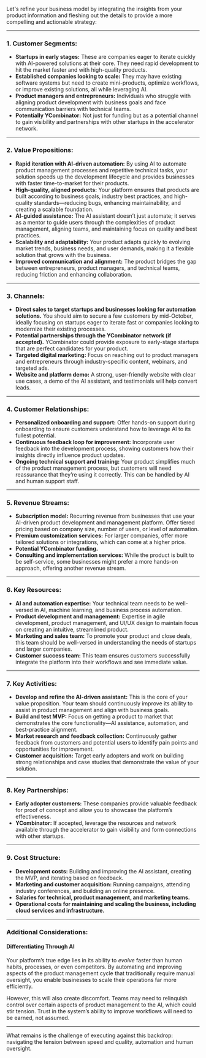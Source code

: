 Let's refine your business model by integrating the insights from your product information and fleshing out the details to provide a more compelling and actionable strategy:

---

### 1. Customer Segments:
- **Startups in early stages:** These are companies eager to iterate quickly with AI-powered solutions at their core. They need rapid development to hit the market faster and with high-quality products.
- **Established companies looking to scale:** They may have existing software systems but need to create mini-products, optimize workflows, or improve existing solutions, all while leveraging AI.
- **Product managers and entrepreneurs:** Individuals who struggle with aligning product development with business goals and face communication barriers with technical teams.
- **Potentially YCombinator:** Not just for funding but as a potential channel to gain visibility and partnerships with other startups in the accelerator network.

---

### 2. Value Propositions:
- **Rapid iteration with AI-driven automation:** By using AI to automate product management processes and repetitive technical tasks, your solution speeds up the development lifecycle and provides businesses with faster time-to-market for their products.
- **High-quality, aligned products:** Your platform ensures that products are built according to business goals, industry best practices, and high-quality standards—reducing bugs, enhancing maintainability, and creating a scalable foundation.
- **AI-guided assistance:** The AI assistant doesn’t just automate; it serves as a mentor to guide users through the complexities of product management, aligning teams, and maintaining focus on quality and best practices.
- **Scalability and adaptability:** Your product adapts quickly to evolving market trends, business needs, and user demands, making it a flexible solution that grows with the business.
- **Improved communication and alignment:** The product bridges the gap between entrepreneurs, product managers, and technical teams, reducing friction and enhancing collaboration.
  
---

### 3. Channels:
- **Direct sales to target startups and businesses looking for automation solutions.** You should aim to secure a few customers by mid-October, ideally focusing on startups eager to iterate fast or companies looking to modernize their existing processes.
- **Potential partnerships through the YCombinator network (if accepted).** YCombinator could provide exposure to early-stage startups that are perfect candidates for your product.
- **Targeted digital marketing:** Focus on reaching out to product managers and entrepreneurs through industry-specific content, webinars, and targeted ads.
- **Website and platform demo:** A strong, user-friendly website with clear use cases, a demo of the AI assistant, and testimonials will help convert leads.

---

### 4. Customer Relationships:
- **Personalized onboarding and support:** Offer hands-on support during onboarding to ensure customers understand how to leverage AI to its fullest potential.
- **Continuous feedback loop for improvement:** Incorporate user feedback into the development process, showing customers how their insights directly influence product updates.
- **Ongoing technical support and training:** Your product simplifies much of the product management process, but customers will need reassurance that they’re using it correctly. This can be handled by AI and human support staff.
  
---

### 5. Revenue Streams:
- **Subscription model:** Recurring revenue from businesses that use your AI-driven product development and management platform. Offer tiered pricing based on company size, number of users, or level of automation.
- **Premium customization services:** For larger companies, offer more tailored solutions or integrations, which can come at a higher price.
- **Potential YCombinator funding.**
- **Consulting and implementation services:** While the product is built to be self-service, some businesses might prefer a more hands-on approach, offering another revenue stream.
  
---

### 6. Key Resources:
- **AI and automation expertise:** Your technical team needs to be well-versed in AI, machine learning, and business process automation.
- **Product development and management:** Expertise in agile development, product management, and UI/UX design to maintain focus on creating an intuitive, streamlined product.
- **Marketing and sales team:** To promote your product and close deals, this team should be well-versed in understanding the needs of startups and larger companies.
- **Customer success team:** This team ensures customers successfully integrate the platform into their workflows and see immediate value.

---

### 7. Key Activities:
- **Develop and refine the AI-driven assistant:** This is the core of your value proposition. Your team should continuously improve its ability to assist in product management and align with business goals.
- **Build and test MVP:** Focus on getting a product to market that demonstrates the core functionality—AI assistance, automation, and best-practice alignment.
- **Market research and feedback collection:** Continuously gather feedback from customers and potential users to identify pain points and opportunities for improvement.
- **Customer acquisition:** Target early adopters and work on building strong relationships and case studies that demonstrate the value of your solution.

---

### 8. Key Partnerships:
- **Early adopter customers:** These companies provide valuable feedback for proof of concept and allow you to showcase the platform’s effectiveness.
- **YCombinator:** If accepted, leverage the resources and network available through the accelerator to gain visibility and form connections with other startups.
  
---

### 9. Cost Structure:
- **Development costs:** Building and improving the AI assistant, creating the MVP, and iterating based on feedback.
- **Marketing and customer acquisition:** Running campaigns, attending industry conferences, and building an online presence.
- **Salaries for technical, product management, and marketing teams.**
- **Operational costs for maintaining and scaling the business, including cloud services and infrastructure.**

---

### Additional Considerations:
  
#### **Differentiating Through AI**  
Your platform’s true edge lies in its ability to *evolve* faster than human habits, processes, or even competitors. By automating and improving aspects of the product management cycle that traditionally require manual oversight, you enable businesses to scale their operations far more efficiently.

However, this will also create discomfort. Teams may need to relinquish control over certain aspects of product management to the AI, which could stir tension. Trust in the system’s ability to improve workflows will need to be earned, not assumed.

---

What remains is the challenge of executing against this backdrop: navigating the tension between speed and quality, automation and human oversight.